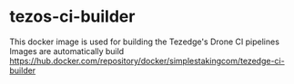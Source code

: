 # tezos-ci-builder
This docker image is used for building the Tezedge's Drone CI pipelines
Images are automatically build https://hub.docker.com/repository/docker/simplestakingcom/tezedge-ci-builder
